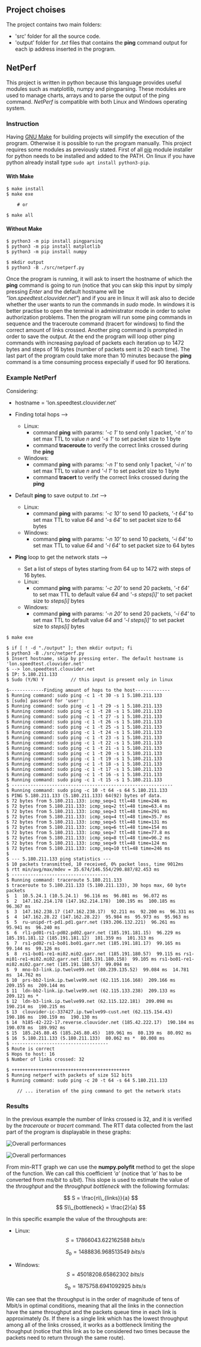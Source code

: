 ## Project choises

The project contains two main folders:

- 'src' folder for all the source code.
- 'output' folder for _.txt_ files that contains the **ping** command output for each ip address inserted in the program.

## NetPerf

This project is written in python because this language provides useful modules such as matplotlib, numpy and pingparsing. These modules are used to manage charts, arrays and to parse the output of the ping command. _NetPerf_ is compatible with both Linux and Windows operating system.

### Instruction

Having [GNU Make](https://www.gnu.org/software/make/) for building projects will simplify the execution of the program. Otherwise it is possible to run the program manually.
This project requires some modules as previously stated. First of all [pip](https://www.python.org/downloads/) module installer for python needs to be installed and added to the PATH. On linux if you have python already install type `sudo apt install python3-pip`.

#### With Make

```console
$ make install
$ make exe

	# or

$ make all
```

#### Without Make

```console
$ python3 -m pip install pingparsing
$ python3 -m pip install matplotlib
$ python3 -m pip install numpy

$ mkdir output
$ python3 -B ./src/netperf.py
```

Once the program is running, it will ask to insert the hostname of which the **ping** command is going to run (notice that you can skip this input by simply pressing _Enter_ and the default hostname will be _"lon.speedtest.clouvider.net"_) and if you are in linux it will ask also to decide whether the user wants to run the commands in _sudo_ mode. In windows it is better practise to open the terminal in administrator mode in order to solve authorization problems. Then the program will run some ping commands in sequence and the traceroute command (tracert for windows) to find the correct amount of links crossed. Another ping command is prompted in order to save the output. At the end the program will loop other ping commands with increasing payload of packets each iteration up to 1472 bytes and steps of 16 bytes (number of packets sent is 20 each time). The last part of the program could take more than 10 minutes because the **ping** command is a time consuming process expecially if used for 90 iterations.

### Example NetPerf

Considering:

- hostname = 'lon.speedtest.clouvider.net'

* Finding total hops -->

  - Linux:
    - command **ping** with params: _'-c 1'_ to send only 1 packet, _'-t n'_ to set max TTL to value _n_ and _'-s 1'_ to set packet size to 1 byte
    - command **traceroute** to verify the correct links crossed during the **ping**
  - Windows:
    - command **ping** with params: _'-n 1'_ to send only 1 packet, _'-i n'_ to set max TTL to value _n_ and _'-l 1'_ to set packet size to 1 byte
    - command **tracert** to verify the correct links crossed during the **ping**

* Default **ping** to save output to _.txt_ -->

  - Linux:
    - command **ping** with params: _'-c 10'_ to send 10 packets, _'-t 64'_ to set max TTL to value _64_ and _'-s 64'_ to set packet size to 64 bytes
  - Windows:
    - command **ping** with params: _'-n 10'_ to send 10 packets, _'-i 64'_ to set max TTL to value _64_ and _'-l 64'_ to set packet size to 64 bytes

* **Ping** loop to get the network stats -->
  - Set a list of steps of bytes starting from 64 up to 1472 with steps of 16 bytes.
  - Linux:
    - command **ping** with params: _'-c 20'_ to send 20 packets, _'-t 64'_ to set max TTL to default value _64_ and _'-s steps[i]'_ to set packet size to _steps[i]_ bytes
  - Windows:
    - command **ping** with params: _'-n 20'_ to send 20 packets, _'-i 64'_ to set max TTL to default value _64_ and _'-l steps[i]'_ to set packet size to _steps[i]_ bytes

```console
$ make exe

$ if [ ! -d "./output" ]; then mkdir output; fi
$ python3 -B ./src/netperf.py
$ Insert hostname, skip by pressing enter. The default hostname is 'lon.speedtest.clouvider.net'
$ --> lon.speedtest.clouvider.net
$ IP: 5.180.211.133
$ Sudo (Y/N) Y			// this input is present only in linux

$-------------Finding amount of hops to the host-------------
$ Running command: sudo ping -c 1 -t 30 -s 1 5.180.211.133
$ [sudo] password for 'user':
$ Running command: sudo ping -c 1 -t 29 -s 1 5.180.211.133
$ Running command: sudo ping -c 1 -t 28 -s 1 5.180.211.133
$ Running command: sudo ping -c 1 -t 27 -s 1 5.180.211.133
$ Running command: sudo ping -c 1 -t 26 -s 1 5.180.211.133
$ Running command: sudo ping -c 1 -t 25 -s 1 5.180.211.133
$ Running command: sudo ping -c 1 -t 24 -s 1 5.180.211.133
$ Running command: sudo ping -c 1 -t 23 -s 1 5.180.211.133
$ Running command: sudo ping -c 1 -t 22 -s 1 5.180.211.133
$ Running command: sudo ping -c 1 -t 21 -s 1 5.180.211.133
$ Running command: sudo ping -c 1 -t 20 -s 1 5.180.211.133
$ Running command: sudo ping -c 1 -t 19 -s 1 5.180.211.133
$ Running command: sudo ping -c 1 -t 18 -s 1 5.180.211.133
$ Running command: sudo ping -c 1 -t 17 -s 1 5.180.211.133
$ Running command: sudo ping -c 1 -t 16 -s 1 5.180.211.133
$ Running command: sudo ping -c 1 -t 15 -s 1 5.180.211.133
$ ------------------------------------------------------------
$ Running command: sudo ping -c 10 -t 64 -s 64 5.180.211.133
$ PING 5.180.211.133 (5.180.211.133) 64(92) bytes of data.
$ 72 bytes from 5.180.211.133: icmp_seq=1 ttl=48 time=246 ms
$ 72 bytes from 5.180.211.133: icmp_seq=2 ttl=48 time=63.4 ms
$ 72 bytes from 5.180.211.133: icmp_seq=3 ttl=48 time=291 ms
$ 72 bytes from 5.180.211.133: icmp_seq=4 ttl=48 time=35.7 ms
$ 72 bytes from 5.180.211.133: icmp_seq=5 ttl=48 time=131 ms
$ 72 bytes from 5.180.211.133: icmp_seq=6 ttl=48 time=154 ms
$ 72 bytes from 5.180.211.133: icmp_seq=7 ttl=48 time=77.8 ms
$ 72 bytes from 5.180.211.133: icmp_seq=8 ttl=48 time=96.2 ms
$ 72 bytes from 5.180.211.133: icmp_seq=9 ttl=48 time=124 ms
$ 72 bytes from 5.180.211.133: icmp_seq=10 ttl=48 time=246 ms
$
$ --- 5.180.211.133 ping statistics ---
$ 10 packets transmitted, 10 received, 0% packet loss, time 9012ms
$ rtt min/avg/max/mdev = 35.674/146.554/290.887/82.453 ms
$ ------------------------------------
$ Running command: traceroute 5.180.211.133
$ traceroute to 5.180.211.133 (5.180.211.133), 30 hops max, 60 byte packets
$  1  10.5.24.1 (10.5.24.1)  96.116 ms  96.081 ms  96.072 ms
$  2  147.162.214.178 (147.162.214.178)  100.195 ms  100.185 ms  96.367 ms
$  3  147.162.238.17 (147.162.238.17)  92.211 ms  92.200 ms  96.331 ms
$  4  147.162.28.22 (147.162.28.22)  95.984 ms  95.973 ms  95.963 ms
$  5  ru-unipd-rt-pd1.pd1.garr.net (193.206.132.221)  96.261 ms  95.941 ms  96.240 ms
$  6  rl1-pd01-rs1-pd02.pd02.garr.net (185.191.181.15)  96.229 ms 185.191.181.12 (185.191.181.12)  101.359 ms  101.313 ms
$  7  rs1-pd02-rs1-bo01.bo01.garr.net (185.191.181.17)  99.165 ms  99.144 ms  99.126 ms
$  8  rs1-bo01-re1-mi02.mi02.garr.net (185.191.180.57)  99.115 ms rs1-mi01-re1-mi02.mi02.garr.net (185.191.180.158)  99.105 ms rs1-bo01-re1-mi02.mi02.garr.net (185.191.180.57)  99.094 ms
$  9  mno-b3-link.ip.twelve99.net (80.239.135.52)  99.084 ms  14.781 ms  14.762 ms
$ 10  prs-bb2-link.ip.twelve99.net (62.115.116.168)  209.166 ms  209.155 ms  209.144 ms
$ 11  ldn-bb2-link.ip.twelve99.net (62.115.133.238)  209.133 ms  209.121 ms *
$ 12  ldn-b3-link.ip.twelve99.net (62.115.122.181)  209.098 ms  190.214 ms  190.215 ms
$ 13  clouvider-ic-337427.ip.twelve99-cust.net (62.115.154.43)  190.186 ms  190.159 ms  190.130 ms
$ 14  h185-42-222-17.reverse.clouvider.net (185.42.222.17)  190.104 ms  190.078 ms  189.992 ms
$ 15  185.245.80.45 (185.245.80.45)  189.961 ms  80.139 ms  80.092 ms
$ 16  5.180.211.133 (5.180.211.133)  80.062 ms *  80.008 ms
$ ------------------------------------
$ Route is correct
$ Hops to host: 16
$ Number of links crossed: 32

$ ++++++++++++++++++++++++++++++++++++++++++++
$ Running netperf with packets of size 512 bits
$ Running command: sudo ping -c 20 -t 64 -s 64 5.180.211.133

	// ... iteration of the ping command to get the network stats
```

### Results

In the previous example the number of links crossed is 32, and it is verified by the _traceroute_ or _tracert_ command.
The RTT data collected from the last part of the program is displayable in these graphs:

![Overall performances](./performance_linux.png "Linux")

![Overall performances](./performance_windows.png "Windows")

From min-RTT graph we can use the **numpy.polyfit** method to get the slope of the function. We can call this coefficient _'a'_ (notice that _'a'_ has to be converted from _ms/bit_ to _s/bit_).
This slope is used to estimate the value of the _throughput_ and the _throughput bottleneck_ with the following formulas:

$$ S = \frac{n\\_{links}}{a} $$
$$ S\\_{bottleneck} = \frac{2}{a} $$

In this specific example the value of the throughputs are:

- Linux:
  $$ S = 17866043.622162588 \: bits/s $$

  $$ S_b = 1488836.968513549 \: bits/s $$

- Windows:
  $$ S = 45018208.65862302 \: bits/s $$

  $$ S_b = 1875758.6941092925 \: bits/s $$

We can see that the throughput is in the order of magnitude of tens of Mbit/s in optimal conditions, meaning that all the links in the connection have the same throughput and the packets queue time in each link is approximately _0s_. If there is a single link which has the lowest throughput among all of the links crossed, it works as a bottleneck limiting the thoughput (notice that this link as to be considered two times because the packets need to return through the same route).
